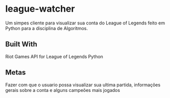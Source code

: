 # league-watcher
Um simpes cliente para visualizar sua conta do League of Legends feito em Python para a disciplina de Algoritmos.
## Built With
Riot Games API for League of Legends
Python
## Metas
Fazer com que o usuario possa visualizar sua ultima partida, informações gerais sobre 
a conta e alguns campeões mais jogados

